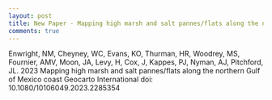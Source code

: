 ```yaml
---
layout: post
title: New Paper - Mapping high marsh and salt pannes/flats along the northern Gulf of Mexico coast
comments: true
---
```



Enwright, NM, Cheyney, WC, Evans, KO, Thurman, HR, Woodrey, MS, Fournier, AMV, Moon, JA, Levy, H, Cox, J, Kappes, PJ, Nyman, AJ, Pitchford, JL. 2023 Mapping high marsh and salt pannes/flats along the northern Gulf of Mexico coast Geocarto International doi: 10.1080/10106049.2023.2285354
